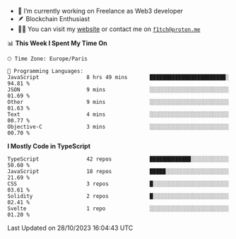 - 🔭 I’m currently working on Freelance as Web3 developer
- 🪶 Blockchain Enthusiast
- 👨‍💻 You can visit my [website](https://f1tch.xyz) or contact me on [`f1tch@proton.me`](mailto:f1tch@proton.me)

<!--START_SECTION:waka-->
📊 **This Week I Spent My Time On** 

```text
🕑︎ Time Zone: Europe/Paris

💬 Programming Languages: 
JavaScript               8 hrs 49 mins       ████████████████████████░   94.81 % 
JSON                     9 mins              ░░░░░░░░░░░░░░░░░░░░░░░░░   01.69 % 
Other                    9 mins              ░░░░░░░░░░░░░░░░░░░░░░░░░   01.63 % 
Text                     4 mins              ░░░░░░░░░░░░░░░░░░░░░░░░░   00.77 % 
Objective-C              3 mins              ░░░░░░░░░░░░░░░░░░░░░░░░░   00.70 % 
```

**I Mostly Code in TypeScript** 

```text
TypeScript               42 repos            █████████████░░░░░░░░░░░░   50.60 % 
JavaScript               18 repos            █████░░░░░░░░░░░░░░░░░░░░   21.69 % 
CSS                      3 repos             █░░░░░░░░░░░░░░░░░░░░░░░░   03.61 % 
Solidity                 2 repos             █░░░░░░░░░░░░░░░░░░░░░░░░   02.41 % 
Svelte                   1 repo              ░░░░░░░░░░░░░░░░░░░░░░░░░   01.20 % 
```




 Last Updated on 28/10/2023 16:04:43 UTC
<!--END_SECTION:waka-->
